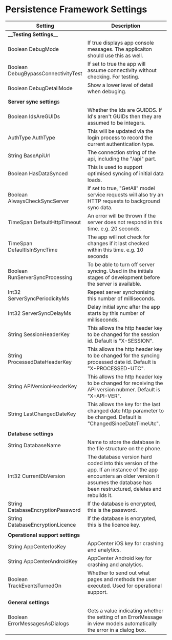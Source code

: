 # Persistence Framework Settings

|Setting|Description|
|-------|-----------|
|**__Testing Settings**__| |
| Boolean DebugMode |If true displays app console messages. The applicaiton should use this as well.|
| Boolean DebugBypassConnectivityTest |If set to true the app will assume connectivity without checking. For testing.|
| Boolean DebugDetailMode |Show a lower level of detail when debuging.|
 | | |
|**Server sync setting**s| |
| Boolean IdsAreGUIDs |Whether the Ids are GUIDDS. If Id's aren't GUIDs then they are assumed to be integers.|
| AuthType AuthType |This will be updated via the login process to record the current authentication type.|
| String BaseApiUrl |The connection string of the api, including the "/api" part.|
| Boolean HasDataSynced |This is used to support optimised syncing of initial data loads.|
| Boolean AlwaysCheckSyncServer |If set to true, "GetAll" model service requests will also try an HTTP requests to background sync data.|
| TimeSpan DefaultHttpTimeout |An error will be thrown if the server does not respond in this time. e.g. 20 seconds.|
| TimeSpan DefaultIsInSyncTime |The app will not check for changes if it last checked within this time. e.g. 10 seconds|
| Boolean RunServerSyncProcessing |To be able to turn off server syncing. Used in the initials stages of development before the server is available.|
| Int32 ServerSyncPeriodicityMs |Repeat server synchonising this number of milliseconds.|
| Int32 ServerSyncDelayMs |Delay initial sync after the app starts by this number of milliseconds.|
| String SessionHeaderKey |This allows the http header key to be changed for the session id. Default is "X-SESSION".|
| String ProcessedDateHeaderKey  |This allows the http header key to be changed for the syncing processed date id. Default is "X-PROCESSED-UTC".|
| String APIVersionHeaderKey |This allows the http header key to be changed for receiving the API version nubmer. Default is "X-API-VER".|
| String LastChangedDateKey  |This allows the key for the last changed date http parameter to be changed. Default is "ChangedSinceDateTimeUtc".|
 | | |
|**Database settings**| |
| String DatabaseName |Name to store the database in the file structure on the phone.|
| Int32 CurrentDbVersion |The database version hard coded into this version of the app. If an instance of the app encounters an older version it assumes the database has been restructured, deletes and rebuilds it.|
| String DatabaseEncryptionPassword |If the database is encrypted, this is the password.|
| String DatabaseEncryptionLicence |If the database is encrypted, this is the licence key.|
 | | |
|**Operational support settings**|  |
| String AppCenterIosKey  |AppCenter iOS key for crashing and analytics.|
| String AppCenterAndroidKey |AppCenter Android key for crashing and analytics.|
| Boolean TrackEventsTurnedOn |Whether to send out what pages and methods the user executed. Used for operational support.|
| | |
|**General settings** | |
| Boolean ErrorMessagesAsDialogs |Gets a value indicating whether the setting of an ErrorMessage in view models automatically the error in a dialog box.|

